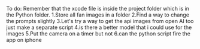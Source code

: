 To do:
Remember that the xcode file is inside the project folder which is in the Python folder.
1.Store all fan images in a folder
2.Find a way to change the prompts slightly 
3.Let's try a way to get the api images from open AI too just make a separate script
4.is there a better model that i could use for the images
5.Put the camera on a timer but not 
6.can the python script fire the app on iphone
